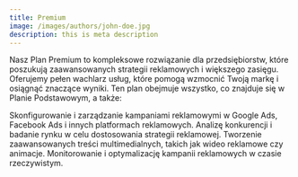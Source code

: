 ```yaml
---
title: Premium
image: /images/authors/john-doe.jpg
description: this is meta description
---
```


Nasz Plan Premium to kompleksowe rozwiązanie dla  przedsiębiorstw, które poszukują zaawansowanych strategii reklamowych i większego zasięgu. Oferujemy pełen wachlarz usług, które pomogą wzmocnić Twoją markę i osiągnąć znaczące wyniki. Ten plan obejmuje wszystko, co znajduje się w Planie Podstawowym, a także:

Skonfigurowanie i zarządzanie kampaniami reklamowymi w Google Ads, Facebook Ads i innych platformach reklamowych.
Analizę konkurencji i badanie rynku w celu dostosowania strategii reklamowej.
Tworzenie zaawansowanych treści multimedialnych, takich jak wideo reklamowe czy animacje.
Monitorowanie i optymalizację kampanii reklamowych w czasie rzeczywistym.